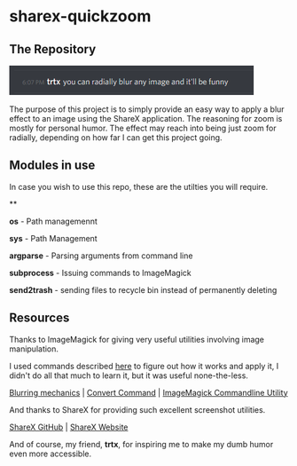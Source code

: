 # sharex-quickzoom

## The Repository

![trtx: you can radially blur any image and it'll be funny](./package/ui/images/screenshot.png)

The purpose of this project is to simply provide an easy way to apply a blur effect to an image using the ShareX application.
The reasoning for zoom is mostly for personal humor.
The effect may reach into being just zoom for radially, depending on how far I can get this project going.

## Modules in use

In case you wish to use this repo, these are the utilties you will require.

**

**os** - Path managemennt

**sys** - Path Management

**argparse** - Parsing arguments from command line

**subprocess** - Issuing commands to ImageMagick

**send2trash** - sending files to recycle bin instead of permanently deleting

## Resources

Thanks to ImageMagick for giving very useful utilities involving image manipulation.

I used commands described [here](https://www.imagemagick.org/Usage/mapping/#blur) to figure out how it works and apply it, I didn't do all that much to learn it, but it was useful none-the-less.

[Blurring mechanics](https://www.imagemagick.org/Usage/mapping/#blur) | [Convert Command](https://imagemagick.org/script/convert.php) | [ImageMagick Commandline Utility](https://imagemagick.org)

And thanks to ShareX for providing such excellent screenshot utilities.

[ShareX GitHub](https://github.com/ShareX/ShareX/) | [ShareX Website](https://getsharex.com/)

And of course, my friend, **trtx**, for inspiring me to make my dumb humor even more accessible.
